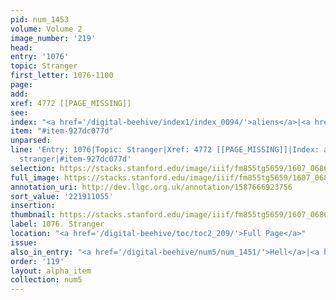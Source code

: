 ```yaml
---
pid: num_1453
volume: Volume 2
image_number: '219'
head:
entry: '1076'
topic: Stranger
first_letter: 1076-1100
page:
add:
xref: 4772 [[PAGE_MISSING]]
see:
index: "<a href='/digital-beehive/index1/index_0094/'>aliens</a>|<a href='/digital-beehive/index4/index_3928/'>stranger</a>"
item: "#item-927dc077d"
unparsed:
line: 'Entry: 1076|Topic: Stranger|Xref: 4772 [[PAGE_MISSING]]|Index: aliens|Index:
  stranger|#item-927dc077d'
selection: https://stacks.stanford.edu/image/iiif/fm855tg5659/1607_0686/420,1055,2840,209/full/0/default.jpg
full_image: https://stacks.stanford.edu/image/iiif/fm855tg5659/1607_0686/full/full/0/default.jpg
annotation_uri: http://dev.llgc.org.uk/annotation/1587666923756
sort_value: '221911055'
insertion:
thumbnail: https://stacks.stanford.edu/image/iiif/fm855tg5659/1607_0686/420,1055,600,180/250,/0/default.jpg
label: 1076. Stranger
location: "<a href='/digital-beehive/toc/toc2_209/'>Full Page</a>"
issue:
also_in_entry: "<a href='/digital-beehive/num5/num_1451/'>Hell</a>|<a href='/digital-beehive/num5/num_1452/'>Natives</a>"
order: '119'
layout: alpha_item
collection: num5
---
```

